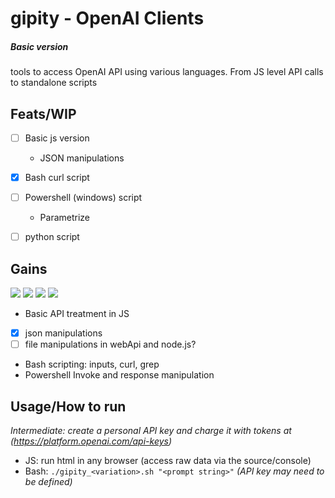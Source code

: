 # gipity - OpenAI Clients

##### _Basic version_
tools to access OpenAI API using various languages. From JS level API calls to standalone scripts

## Feats/WIP

- [ ] Basic js version
    - JSON manipulations
- [x] Bash curl script
- [ ] Powershell (windows) script
    - Parametrize
- [ ] python script


## Gains

![](https://shields.io/badge/-javascript-4377cb?logo=javascript)
![](https://shields.io/badge/-bash-4377cb?logo=gnubash)
![](https://shields.io/badge/-powershell-4377cb?logo=powershell)
![](https://shields.io/badge/-json-4377cb?logo=json)

- Basic API treatment in JS
- [x] json manipulations
- [ ] file manipulations in webApi and node.js?
- Bash scripting: inputs, curl, grep
- Powershell Invoke and response manipulation

## Usage/How to run

*Intermediate: create a personal API key and charge it with tokens at (https://platform.openai.com/api-keys)*
- JS: run html in any browser (access raw data via the source/console)
- Bash: ```./gipity_<variation>.sh "<prompt string>"``` *(API key may need to be defined)*
